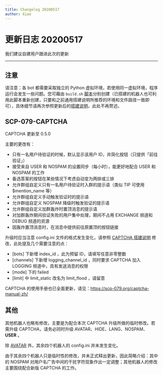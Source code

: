 ```yaml
---
title: Changelog 20200517
author: Xiao
---
```


<link rel="stylesheet" href="/css/chinese.css">

# 更新日志 20200517

我们建议自建用户跟进此次的更新

---

## 注意

请注意：各 bot 都需要采取独立的 Python 虚拟环境，若使用同一虚拟环境，程序运行会发生一些问题。您可藉由 `build.sh` [脚本](https://github.com/scp-079/scripts/)分别创建（已搭建的机器人也可利用此脚本重新创建，只要和之前通用搭建说明所推荐的环境和文件路径一致即可），具体细节请再次参照更新后的[搭建说明](https://scp-079.org/how-zh/)，此处不再赘述。

## SCP-079-CAPTCHA

CAPTCHA 更新至 0.5.0

主要的更改有：

- 只有一名用户待验证的时候，默认显示该用户 ID，并简化按钮（只提供「前往验证」）
- 接受来自 USER 和 NOSPAM 的设置同步（每小时），能更好地配合 USER 和 NOSPAM 的工作
- 备选答案的按钮在某些情况下考虑自动变为两排或三排
- 允许群组自定义只有一名用户待验证时入群的提示语（类似 TIP 可使用 $mention_name 等）
- 允许群组自定义手动触发验证时的提示语
- 允许群组自定义 NOSPAM 降级时触发验证的提示语
- 允许群组自定义加群轰炸时置顶消息的提示语
- 对加群轰炸期间验证失败的用户集中处理，期间不占用 EXCHANGE 频道和 DEBUG 频道的资源
- 因轰炸置顶消息时，在消息中提供前往原置顶的按钮链接

升级时应当注意 config.ini 文件的格式发生变化，请参照 [CAPTCHA 搭建说明](https://scp-079.org/captcha-zh/) 修改，此处提及几个需要注意的点：

- [bots] 下新增 index_id ，此为预留 ID，请填写任意非零整数
- [channels] 下新增 logging_channel_id ，同时要求 CAPTCHA 加入 LOGGING 频道中，具有发送消息的权限
- [mode] 下的 failed
- [limit] 中 limit_static 改名为 limit_flood ，请留意

CAPTCHA 的使用手册也已全面更新，请见：<https://scp-079.org/captcha-manual-zh/>

## 其他

其他机器人也略有修改，主要是为配合本次 CAPTCHA 升级所做的临时修改。若需升级 CAPTCHA，请务必同时升级 AVATAR、HIDE、LANG、NOSPAM、**USER** 。

除 [AVATAR](https://scp-079.org/avatar-zh/) 外，其余四个机器人的 config.ini 并未发生变化。

由于其余四个机器人只是临时性的修改，并未正式释出更新，因此简略介绍：其中的 NOSPAM 对用户名广告中间的干扰字符现象作出一定调整；其他机器人的修改主要围绕配合新版 CAPTCHA 的工作。
